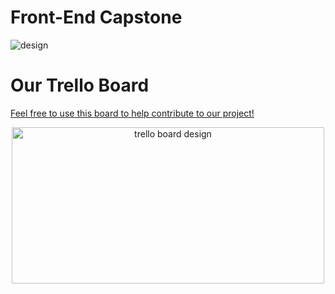 # Front-End Capstone

<img alt='design' src='https://i.imgur.com/MiHRwo2.png'>

# Our Trello Board
<a href="https://trello.com/b/noG7SRCF/fec-hyuga-clan">Feel free to use this board to help contribute to our project!</a>
<div style="text-align:center; cursor: pointer;"><img alt='trello board design' src='https://imgur.com/Fpwue8m.png' width=500 height=250></div>

